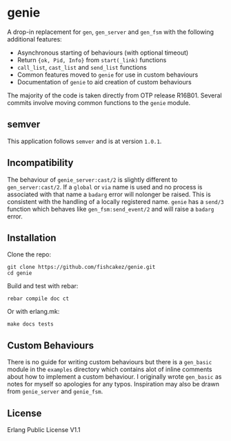 genie
=====
A drop-in replacement for `gen`, `gen_server` and `gen_fsm` with the following
additional features:
* Asynchronous starting of behaviours (with optional timeout)
* Return `{ok, Pid, Info}` from `start(_link)` functions
* `call_list`, `cast_list` and `send_list` functions
* Common features moved to `genie` for use in custom behaviours
* Documentation of `genie` to aid creation of custom behaviours

The majority of the code is taken directly from OTP release R16B01. Several
commits involve moving common functions to the `genie` module.

semver
------
This application follows `semver` and is at version `1.0.1`.

Incompatibility
---------------
The behaviour of `genie_server:cast/2` is slightly different to
`gen_server:cast/2`. If a `global` or `via` name is used and no process is
associated with that name a `badarg` error will nolonger be raised. This is
consistent with the handling of a locally registered name. `genie` has a
`send/3` function which behaves like `gen_fsm:send_event/2` and will raise a
`badarg` error.

Installation
------------
Clone the repo:
```
git clone https://github.com/fishcakez/genie.git
cd genie
```
Build and test with rebar:
```
rebar compile doc ct
```
Or with erlang.mk:
```
make docs tests
```

Custom Behaviours
-----------------
There is no guide for writing custom behaviours but there is a `gen_basic`
module in the `examples` directory which contains alot of inline comments about
how to implement a custom behaviour. I originally wrote `gen_basic` as notes for
myself so apologies for any typos. Inspiration may also be drawn from
`genie_server` and `genie_fsm`.

License
-------
Erlang Public License V1.1
